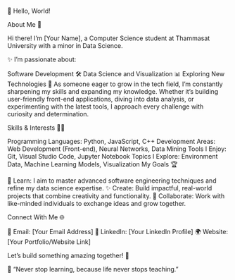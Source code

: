👋 Hello, World!

About Me 🌟

Hi there! I’m [Your Name], a Computer Science student at Thammasat University with a minor in Data Science.

✨ I’m passionate about:

Software Development 🛠️
Data Science and Visualization 📊
Exploring New Technologies 🚀
As someone eager to grow in the tech field, I’m constantly sharpening my skills and expanding my knowledge. Whether it’s building user-friendly front-end applications, diving into data analysis, or experimenting with the latest tools, I approach every challenge with curiosity and determination.

Skills & Interests 🧑‍💻

Programming Languages: Python, JavaScript, C++
Development Areas: Web Development (Front-end), Neural Networks, Data Mining
Tools I Enjoy: Git, Visual Studio Code, Jupyter Notebook
Topics I Explore: Environment Data, Machine Learning Models, Visualization
My Goals 🏆

🌱 Learn: I aim to master advanced software engineering techniques and refine my data science expertise.
✨ Create: Build impactful, real-world projects that combine creativity and functionality.
🤝 Collaborate: Work with like-minded individuals to exchange ideas and grow together.

Connect With Me 🌐

📧 Email: [Your Email Address]
💼 LinkedIn: [Your LinkedIn Profile]
🌍 Website: [Your Portfolio/Website Link]

Let’s build something amazing together! 🌈

📌 “Never stop learning, because life never stops teaching.”
